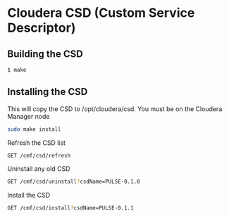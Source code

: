 # Cloudera CSD (Custom Service Descriptor)

## Building the CSD
```bash
$ make 
```

## Installing the CSD

This will copy the CSD to /opt/cloudera/csd. You must be on the Cloudera Manager node
```bash
sudo make install
```

Refresh the CSD list

```bash
GET /cmf/csd/refresh

```

Uninstall any old CSD
```bash
GET /cmf/csd/uninstall?csdName=PULSE-0.1.0
```

Install the CSD
```bash
GET /cmf/csd/install?csdName=PULSE-0.1.1
```


